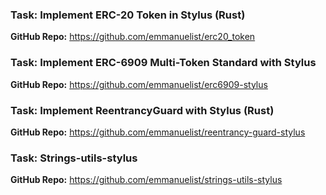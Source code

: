 ### Task: Implement ERC-20 Token in Stylus (Rust)

**GitHub Repo:** <https://github.com/emmanuelist/erc20_token>

### Task: Implement ERC-6909 Multi-Token Standard with Stylus

**GitHub Repo:** <https://github.com/emmanuelist/erc6909-stylus>

### Task: Implement ReentrancyGuard with Stylus (Rust)

**GitHub Repo:** <https://github.com/emmanuelist/reentrancy-guard-stylus>

### Task: Strings-utils-stylus

**GitHub Repo:** <https://github.com/emmanuelist/strings-utils-stylus>
